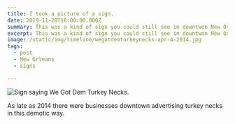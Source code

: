 ```yaml
---
title: I took a picture of a sign.
date: 2019-11-28T18:00:00.000Z
summary: This was a kind of sign you could still see in downtwon New Orleans in 2014.
excerpt: This was a kind of sign you could still see in downtwon New Orleans in 2014.
image: /static/img/timeline/wegotdemturkeynecks-apr-4-2014.jpg
tags:
  - post
  - New Orleans
  - signs

---
```


![Sign saying We Got Dem Turkey Necks.](/static/img/timeline/wegotdemturkeynecks-apr-4-2014.jpg "Sign saying We Got Dem Turkey Necks.")

As late as 2014 there were businesses downtown advertising turkey necks in this demotic way.
